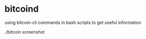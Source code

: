 # bitcoind
using bitcoin-cli commands in bash scripts to get useful information

./bitcoin
screenshot

